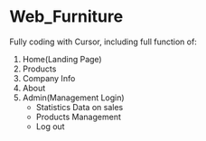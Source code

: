 # Web_Furniture

Fully coding with Cursor, including full function of:

1. Home(Landing Page)
2. Products
3. Company Info
4. About
5. Admin(Management Login)
   - Statistics Data on sales
   - Products Management
   - Log out
